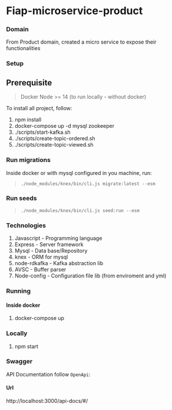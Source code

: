 # Fiap-microservice-product

### Domain
From Product domain, created a micro service to expose their functionalities

### Setup

## Prerequisite

> Docker
> Node >= 14 (to run locally - without docker)

To install all project, follow:

1. npm install
2. docker-compose up -d mysql zookeeper
3. ./scripts/start-kafka.sh
4. ./scripts/create-topic-ordered.sh
5. ./scripts/create-topic-viewed.sh

### Run migrations

Inside docker or with mysql configured in you machine, run:

> `./node_modules/knex/bin/cli.js migrate:latest --esm`

### Run seeds

> `./node_modules/knex/bin/cli.js seed:run --esm`

### Technologies

1. Javascript - Programming language
2. Express - Server framework
4. Mysql - Data base/Repository
3. knex - ORM for mysql
4. node-rdkafka - Kafka abstraction lib
5. AVSC - Buffer parser
6. Node-config - Configuration file lib (from enviroment and yml)

### Running 

#### Inside docker

1. docker-compose up

### Locally

1. npm start

### Swagger

API Documentation follow `OpenApi`:
#### Url

http://localhost:3000/api-docs/#/

